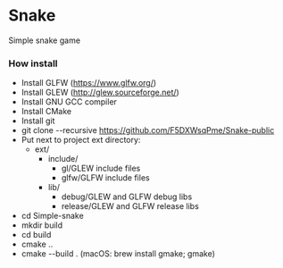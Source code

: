 # Snake #
Simple snake game

### How install ###
- Install GLFW (https://www.glfw.org/)
- Install GLEW (http://glew.sourceforge.net/) 
- Install GNU GCC compiler
- Install CMake
- Install git
- git clone --recursive https://github.com/F5DXWsqPme/Snake-public
- Put next to project ext directory:
    - ext/
        - include/
            - gl/GLEW include files
            - glfw/GLFW include files
        - lib/ 
            - debug/GLEW and GLFW debug libs
            - release/GLEW and GLFW release libs
- cd Simple-snake
- mkdir build
- cd build
- cmake ..
- cmake --build . (macOS: brew install gmake; gmake)
                                                                                            

